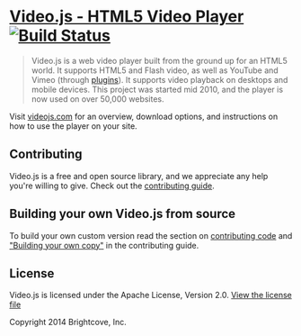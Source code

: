 # [Video.js - HTML5 Video Player](https://videojs.com)  [![Build Status](https://travis-ci.org/videojs/video.js.png?branch=master)](https://travis-ci.org/videojs/video.js)

> Video.js is a web video player built from the ground up for an HTML5 world. It supports HTML5 and Flash video, as well as YouTube and Vimeo (through [plugins](https://github.com/videojs/video.js/wiki/Plugins)). It supports video playback on desktops and mobile devices. This project was started mid 2010, and the player is now used on over 50,000 websites.

Visit [videojs.com](https://videojs.com) for an overview, download options, and instructions on how to use the player on your site.

## Contributing
Video.js is a free and open source library, and we appreciate any help you're willing to give. Check out the [contributing guide](CONTRIBUTING.md).

## Building your own Video.js from source
To build your own custom version read the section on [contributing code](CONTRIBUTING.md#contributing-code) and ["Building your own copy"](CONTRIBUTING.md#building-your-own-copy-of-videojs) in the contributing guide.

## License

Video.js is licensed under the Apache License, Version 2.0. [View the license file](LICENSE)

Copyright 2014 Brightcove, Inc.
